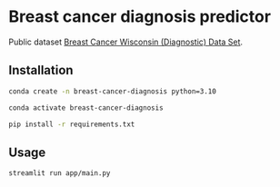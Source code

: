 # Breast cancer diagnosis predictor



 Public dataset [Breast Cancer Wisconsin (Diagnostic) Data Set](https://www.kaggle.com/datasets/uciml/breast-cancer-wisconsin-data). 


## Installation



```bash
conda create -n breast-cancer-diagnosis python=3.10 
```



```bash
conda activate breast-cancer-diagnosis
```



```bash
pip install -r requirements.txt
```



## Usage


```bash
streamlit run app/main.py
```

